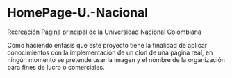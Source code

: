 # HomePage-U.-Nacional
Recreación Pagina principal de la Universidad Nacional Colombiana

Como haciendo énfasis que este proyecto tiene la finalidad de aplicar conocimientos con la implementación de un clon de una página real, en ningún momento se pretende usar la imagen y el nombre de la organización para fines de lucro o comerciales.
